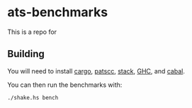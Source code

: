 # ats-benchmarks

This is a repo for 

## Building

You will need to install [cargo](https://rustup.rs/),
[patscc](http://www.ats-lang.org/Downloads.html),
[stack](https://haskellstack.org/),
[GHC](https://www.haskell.org/ghc/download.html), and
[cabal](https://www.haskell.org/cabal/download.html).

You can then run the benchmarks with:

```
./shake.hs bench
```
